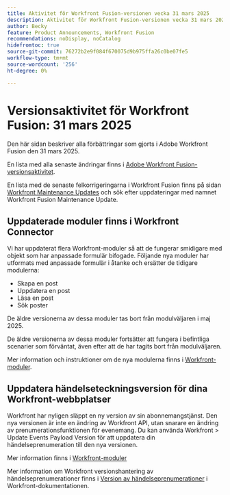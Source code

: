 ```yaml
---
title: Aktivitet för Workfront Fusion-versionen vecka 31 mars 2025
description: Aktivitet för Workfront Fusion-versionen vecka 31 mars 2025
author: Becky
feature: Product Announcements, Workfront Fusion
recommendations: noDisplay, noCatalog
hidefromtoc: true
source-git-commit: 76272b2e9f084f670075d9b975ffa26c0be07fe5
workflow-type: tm+mt
source-wordcount: '256'
ht-degree: 0%

---
```


# Versionsaktivitet för Workfront Fusion: 31 mars 2025

Den här sidan beskriver alla förbättringar som gjorts i Adobe Workfront Fusion den 31 mars 2025.

En lista med alla senaste ändringar finns i [Adobe Workfront Fusion-versionsaktivitet](/help/workfront-fusion/fusion-product-releases/fusion-release-activity.md).

En lista med de senaste felkorrigeringarna i Workfront Fusion finns på sidan [Workfront Maintenance Updates](https://experienceleague.adobe.com/en/docs/workfront-known-issues/releases/current-updates) och sök efter uppdateringar med namnet Workfront Fusion Maintenance Update.

## Uppdaterade moduler finns i Workfront Connector

Vi har uppdaterat flera Workfront-moduler så att de fungerar smidigare med objekt som har anpassade formulär bifogade. Följande nya moduler har utformats med anpassade formulär i åtanke och ersätter de tidigare modulerna:

* Skapa en post
* Uppdatera en post
* Läsa en post
* Sök poster

De äldre versionerna av dessa moduler tas bort från modulväljaren i maj 2025.

De äldre versionerna av dessa moduler fortsätter att fungera i befintliga scenarier som förväntat, även efter att de har tagits bort från modulväljaren.

Mer information och instruktioner om de nya modulerna finns i [Workfront-moduler](/help/workfront-fusion/references/apps-and-modules/adobe-connectors/workfront-modules.md).

## Uppdatera händelseteckningsversion för dina Workfront-webbplatser

Workfront har nyligen släppt en ny version av sin abonnemangstjänst. Den nya versionen är inte en ändring av Workfront API, utan snarare en ändring av prenumerationsfunktionen för evenemang. Du kan använda Workfront > Update Events Payload Version för att uppdatera din händelseprenumeration till den nya versionen.

Mer information finns i [Workfront-moduler](/help/workfront-fusion/references/apps-and-modules/adobe-connectors/workfront-modules.md)

Mer information om Workfront versionshantering av händelseprenumerationer finns i [Version av händelseprenumerationer](https://experienceleague.adobe.com/en/docs/workfront/using/adobe-workfront-api/event-subscriptions/event-subs-versioning) i Workfront-dokumentationen.

